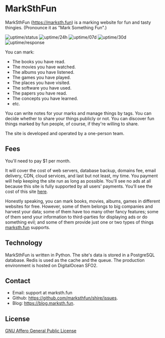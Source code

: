# MarkSthFun

MarkSthFun (<https://marksth.fun>) is a marking website for fun and tasty thingies.
(Pronounce it as "Mark Something Fun".)

![uptime/status](https://badgen.net/uptime-robot/status/m783998716-a95a9b3c379d4c623c84c68c)
![uptime/24h](https://badgen.net/uptime-robot/day/m783998716-a95a9b3c379d4c623c84c68c)
![uptime/07d](https://badgen.net/uptime-robot/week/m783998716-a95a9b3c379d4c623c84c68c)
![uptime/30d](https://badgen.net/uptime-robot/month/m783998716-a95a9b3c379d4c623c84c68c)
![uptime/response](https://badgen.net/uptime-robot/response/m783998716-a95a9b3c379d4c623c84c68c)

You can mark:

* The books you have read.
* The movies you have watched.
* The albums you have listened.
* The games you have played.
* The places you have visited.
* The software you have used.
* The papers you have read.
* The concepts you have learned.
* etc.

You can write notes for your marks and manage things by tags.
You can decide whether to share your things publicly or not.
You can discover fun things marked by fun people, of course, if they're willing to share.

The site is developed and operated by a one-person team.

## Fees

You'll need to pay $1 per month.

It will cover the cost of web servers, database backup, domains fee,
email delivery, CDN, cloud services, and last but not least, my time.
You payment will help keeping the site run as long as possible.
You'll see no ads at all because this site is fully supported by all
users' payments.
You'll see the cost of this site [here](https://marksth.fun/u/soasme/t/marksthfun-cost/).

Honestly speaking, you can mark books, movies, albums, games in different websites
for free. However, some of them belongs to big companies and harvest your
data; some of them have too many other fancy features;
some of them send your information to third-parties for displaying ads or
do something evil; and some of them provide just one or two types of things
[marksth.fun](https://marksth.fun) supports.

## Technology

MarkSthFun is written in Python.
The site's data is stored in a PostgreSQL database.
Redis is used as the cache and the queue.
The production environment is hosted on DigitalOcean SFO2.

## Contact

* Email: support at marksth.fun
* Github: <https://github.com/marksthfun/shire/issues>.
* Blog: <https://blog.marksth.fun>.

## License

[GNU Affero General Public License](https://www.gnu.org/licenses/agpl-3.0.en.html)
